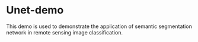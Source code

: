 # Unet-demo
This demo is used to demonstrate the application of semantic segmentation network in remote sensing image classification.
